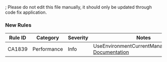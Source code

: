 ; Please do not edit this file manually, it should only be updated through code fix application.
### New Rules
Rule ID | Category | Severity | Notes
--------|----------|----------|-------
CA1839 | Performance | Info | UseEnvironmentCurrentManagedThreadId, [Documentation](https://docs.microsoft.com/dotnet/fundamentals/code-analysis/quality-rules/ca1839)